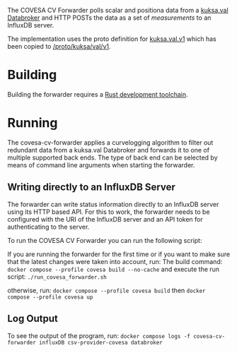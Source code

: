 <!--
SPDX-FileCopyrightText: 2023 Contributors to the Eclipse Foundation

See the NOTICE file(s) distributed with this work for additional
information regarding copyright ownership.

Licensed under the Apache License, Version 2.0 (the "License");
you may not use this file except in compliance with the License.
You may obtain a copy of the License at

     http://www.apache.org/licenses/LICENSE-2.0

Unless required by applicable law or agreed to in writing, software
distributed under the License is distributed on an "AS IS" BASIS,
WITHOUT WARRANTIES OR CONDITIONS OF ANY KIND, either express or implied.
See the License for the specific language governing permissions and
limitations under the License.

SPDX-License-Identifier: Apache-2.0
-->
The COVESA CV Forwarder polls scalar and positiona data from a [kuksa.val Databroker](https://github.com/eclipse/kuksa.val/tree/master/kuksa_databroker)
and HTTP POSTs the data as a set of *measurements* to an InfluxDB server.

The implementation uses the proto definition for [kuksa.val.v1](https://github.com/eclipse/kuksa.val/tree/master/proto/kuksa/val/v1)
which has been copied to [/proto/kuksa/val/v1](/proto/kuksa/val/v1/).

# Building

Building the forwarder requires a [Rust development toolchain](https://rustup.rs/).

# Running

The covesa-cv-forwarder applies a curvelogging algorithm to filter out redundant data from a kuksa.val Databroker and forwards it to one of multiple supported back ends. The type of back end can be selected by means of command line arguments when starting the forwarder.

## Writing directly to an InfluxDB Server

The forwarder can write status information directly to an InfluxDB server using its HTTP based API.
For this to work, the forwarder needs to be configured with the URI of the InfluxDB server and an API token for authenticating to the server.

To run the COVESA CV Forwarder you can run the following script:

If you are running the forwarder for the first time or if you want to make sure that the latest changes were taken into account, run:
The build command:
`docker compose --profile covesa build --no-cache`
and execute the run script:
`./run_covesa_forwarder.sh`

otherwise, run:
`docker compose --profile covesa build`
then
`docker compose --profile covesa up`

## Log Output

To see the output of the program, run:
`docker compose logs -f covesa-cv-forwarder influxDB csv-provider-covesa databroker`
